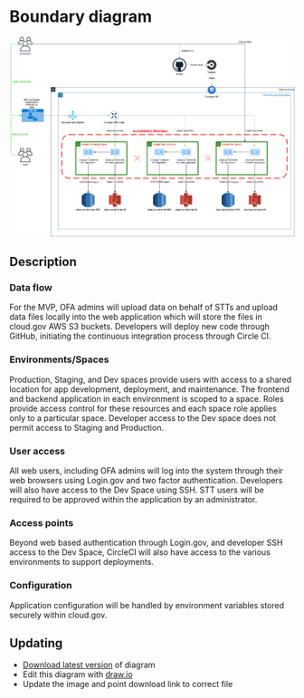 # Boundary diagram
![Boundary diagram](diagram.png)

## Description
### Data flow
For the MVP, OFA admins will upload data on behalf of STTs and upload data files locally into the web application which will store the files in cloud.gov AWS S3 buckets. Developers will deploy new code through GitHub, initiating the continuous integration process through Circle CI.

### Environments/Spaces
Production, Staging, and Dev spaces provide users with access to a shared location for app development, deployment, and maintenance. The frontend and backend application in each environment is scoped to a space. Roles provide access control for these resources and each space role applies only to a particular space. Developer access to the Dev space does not permit access to Staging and Production.

### User access
All web users, including OFA admins will log into the system through their web browsers using Login.gov and two factor authentication. Developers will also have access to the Dev Space using SSH. STT users will be required to be approved within the application by an administrator.

### Access points
Beyond web based authentication through Login.gov, and developer SSH access to the Dev Space, CircleCI will also have access to the various environments to support deployments.

### Configuration
Application configuration will be handled by environment variables stored securely within cloud.gov.

## Updating
* [Download latest version](diagram.drawio) of diagram
* Edit this diagram with [draw.io](https://app.diagrams.net/)
* Update the image and point download link to correct file
